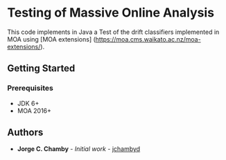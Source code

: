 # Testing of Massive Online Analysis
This code implements in Java a Test of the drift classifiers implemented in MOA using [MOA extensions] (https://moa.cms.waikato.ac.nz/moa-extensions/).

## Getting Started

### Prerequisites

* JDK 6+
* MOA 2016+

## Authors
* **Jorge C. Chamby** - *Initial work* - [jchambyd](https://github.com/jchambyd)
